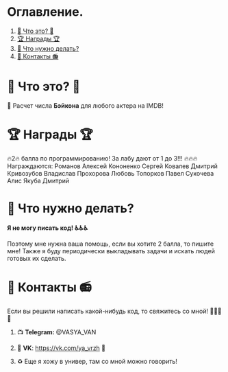 # Оглавление.
1. [🤔 Что это? 🤔](#1_0)
2. [🏆 Награды 🏆](#2_0)
3. [👷 Что нужно делать?](#3_0)
4. [📱 Контакты 📻](#4_0)

# 🤔 Что это? 🤔<a name="1_0"></a>
🎥 Расчет числа **Бэйкона** для любого актера на IMDB!

# 🏆 Награды 🏆 <a name="2_0"></a>
🔥2🔥 балла по программированию! За лабу дают от 1 до 3!!! 🔥🔥🔥
Награждаются:
Романов Алексей
Кононенко Сергей
Ковалев Дмитрий
Кривозубов Владислав
Прохорова Любовь
Топорков Павел
Сукочева Алис
Якуба Дмитрий

# 👷 Что нужно делать? <a name="3_0"></a>
**Я не могу писать код! ♿♿♿**

Поэтому мне нужна ваша помощь, если вы хотите 2 балла, то пишите мне! Также я буду периодически выкладывать задачи и искать людей готовых их сделать.

# 📱 Контакты 📻 <a name="4_0"></a>

Если вы решили написать какой-нибудь код, то свяжитесь со мной! 🤙🤙🤙🤙

1. 📺 __Telegram:__ @VASYA_VAN

2. 🐉 __VK__: https://vk.com/ya_vrzh 🐉

3. ♻️ Еще я хожу в универ, там со мной можно говорить!